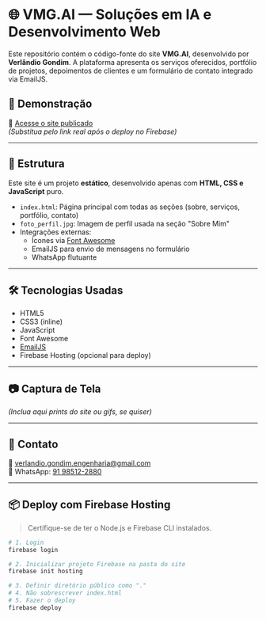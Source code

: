 # 🌐 VMG.AI — Soluções em IA e Desenvolvimento Web

Este repositório contém o código-fonte do site **VMG.AI**, desenvolvido por **Verlândio Gondim**. A plataforma apresenta os serviços oferecidos, portfólio de projetos, depoimentos de clientes e um formulário de contato integrado via EmailJS.

## 🚀 Demonstração

🔗 [Acesse o site publicado](https://<seu-link-do-firebase>.web.app)  
*(Substitua pelo link real após o deploy no Firebase)*

---

## 📁 Estrutura

Este site é um projeto **estático**, desenvolvido apenas com **HTML, CSS e JavaScript** puro.

- `index.html`: Página principal com todas as seções (sobre, serviços, portfólio, contato)
- `foto_perfil.jpg`: Imagem de perfil usada na seção "Sobre Mim"
- Integrações externas:
  - Ícones via [Font Awesome](https://fontawesome.com/)
  - EmailJS para envio de mensagens no formulário
  - WhatsApp flutuante

---

## 🛠 Tecnologias Usadas

- HTML5
- CSS3 (inline)
- JavaScript
- Font Awesome
- [EmailJS](https://www.emailjs.com/)
- Firebase Hosting (opcional para deploy)

---

## 📷 Captura de Tela

*(Inclua aqui prints do site ou gifs, se quiser)*

---

## 📨 Contato

📧 verlandio.gondim.engenharia@gmail.com  
📱 WhatsApp: [91 98512-2880](https://wa.me/5591985122880)

---

## 📦 Deploy com Firebase Hosting

> Certifique-se de ter o Node.js e Firebase CLI instalados.

```bash
# 1. Login
firebase login

# 2. Inicializar projeto Firebase na pasta do site
firebase init hosting

# 3. Definir diretório público como "."
# 4. Não sobrescrever index.html
# 5. Fazer o deploy
firebase deploy
